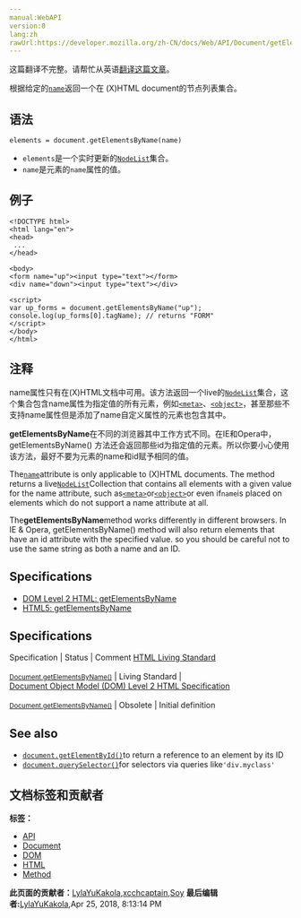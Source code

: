 ```yaml
---
manual:WebAPI
version:0
lang:zh
rawUrl:https://developer.mozilla.org/zh-CN/docs/Web/API/Document/getElementsByName
---
```




这篇翻译不完整。请帮忙从英语[翻译这篇文章](%26135 "")。






根据给定的[`name`](%26136 "name 获取或设置一个 DOM 对象的 name 属性；它只能应用于下列元素：<a>, <applet>, <button>, <form>, <frame>, <iframe>, <img>, <input>, <map>, <meta>, <object>, <param>, <select>, and <textarea>.")返回一个在 (X)HTML document的节点列表集合。


## 语法<a name="Syntax"></a>

```
elements = document.getElementsByName(name) 

```

* `elements`是一个实时更新的[`NodeList`](%2957 "NodeList 对象是一个节点的集合，是由 Node.childNodes 和 document.querySelectorAll 返回的.")集合。
* `name`是元素的`name`属性的值。

## 例子<a name="Example"></a>

```
<!DOCTYPE html>
<html lang="en">
<head>
 ...
</head>

<body>
<form name="up"><input type="text"></form>
<div name="down"><input type="text"></div>

<script>
var up_forms = document.getElementsByName("up");
console.log(up_forms[0].tagName); // returns "FORM"
</script>
</body>
</html>
```

## 注释<a name="Notes"></a>


name属性只有在(X)HTML文档中可用。该方法返回一个live的[`NodeList`](%2957 "NodeList 对象是一个节点的集合，是由 Node.childNodes 和 document.querySelectorAll 返回的.")集合，这个集合包含name属性为指定值的所有元素，例如[`<meta>`](%26137 "HTML <meta> 元素表示那些不能由其它HTML元相关元素 (<base>, <link>, <script>, <style> 或 <title>) 之一表示的任何元数据信息.")、[`<object>`](%26138 "HTML <object> 元素（或者称作 HTML 嵌入对象元素）表示引入一个外部资源，这个资源可能是一张图片，一个嵌入的浏览上下文，亦或是一个插件所使用的资源。")，甚至那些不支持name属性但是添加了name自定义属性的元素也包含其中。



**getElementsByName**在不同的浏览器其中工作方式不同。在IE和Opera中， getElementsByName() 方法还会返回那些id为指定值的元素。所以你要小心使用该方法，最好不要为元素的name和id赋予相同的值。



The[`name`](%26139 "")attribute is only applicable to (X)HTML documents. The method returns a live[`NodeList`](%2957 "NodeList 对象是一个节点的集合，是由 Node.childNodes 和 document.querySelectorAll 返回的.")Collection that contains all elements with a given value for the name attribute, such as[`<meta>`](%26137 "HTML <meta> 元素表示那些不能由其它HTML元相关元素 (<base>, <link>, <script>, <style> 或 <title>) 之一表示的任何元数据信息.")or[`<object>`](%26138 "HTML <object> 元素（或者称作 HTML 嵌入对象元素）表示引入一个外部资源，这个资源可能是一张图片，一个嵌入的浏览上下文，亦或是一个插件所使用的资源。")or even if`name`is placed on elements which do not support a name attribute at all.



The**getElementsByName**method works differently in different browsers. In IE &amp; Opera, getElementsByName() method will also return elements that have an id attribute with the specified value. so you should be careful not to use the same string as both a name and an ID.


## Specifications<a name="Specifications"></a>

* [DOM Level 2 HTML: getElementsByName](%26140 "")
* [HTML5: getElementsByName](%26141 "http://www.whatwg.org/html/")

## Specifications<a name="Specifications_2"></a>

Specification | Status | Comment 
[HTML Living Standard<br></br><small>Document.getElementsByName()</small>](%26142 "") | Living Standard |  
[Document Object Model (DOM) Level 2 HTML Specification<br></br><small>Document.getElementsByName()</small>](%26143 "") | Obsolete | Initial definition 


## See also<a name="See_also"></a>

* [`document.getElementById()`](%152 "此页面仍未被本地化, 期待您的翻译!")to return a reference to an element by its ID
* [`document.querySelector()`](%8985 "表示文档中与指定的一组CSS选择器匹配的第一个元素的Element对象。")for selectors via queries like`'div.myclass'`



## 文档标签和贡献者
**标签：**
* [API](%50 "")
* [Document](%9538 "")
* [DOM](%456 "")
* [HTML](%117 "")
* [Method](%14476 "")

**此页面的贡献者：**[LylaYuKakola](%26144 ""),[xcchcaptain](%26145 ""),[Soy](%9553 "")
**最后编辑者:**[LylaYuKakola](%26144 ""),<time>Apr 25, 2018, 8:13:14 PM</time>


